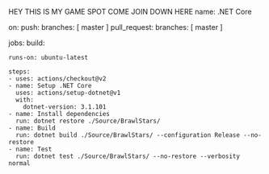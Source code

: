 HEY THIS IS MY GAME SPOT COME JOIN DOWN HERE
name: .NET Core

on:
  push:
    branches: [ master ]
  pull_request:
    branches: [ master ]

jobs:
  build:

    runs-on: ubuntu-latest

    steps:
    - uses: actions/checkout@v2
    - name: Setup .NET Core
      uses: actions/setup-dotnet@v1
      with:
        dotnet-version: 3.1.101
    - name: Install dependencies
      run: dotnet restore ./Source/BrawlStars/
    - name: Build
      run: dotnet build ./Source/BrawlStars/ --configuration Release --no-restore
    - name: Test
      run: dotnet test ./Source/BrawlStars/ --no-restore --verbosity normal
